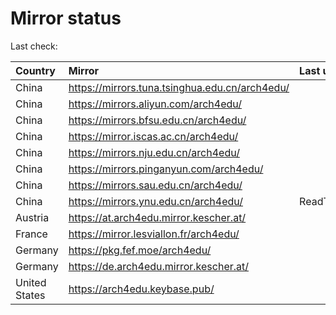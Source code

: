<script src="./time.js"></script>
# Mirror status
Last check: <script type="text/javascript">localize(1668953949.6768062);</script>

|Country|Mirror|Last update|
|:------|:-----|:----------|
|China|https://mirrors.tuna.tsinghua.edu.cn/arch4edu/|<script type="text/javascript">localize(1668926269);</script>|
|China|https://mirrors.aliyun.com/arch4edu/|<script type="text/javascript">localize(1668839924);</script>|
|China|https://mirrors.bfsu.edu.cn/arch4edu/|<script type="text/javascript">localize(1668926269);</script>|
|China|https://mirror.iscas.ac.cn/arch4edu/|<script type="text/javascript">localize(1668926269);</script>|
|China|https://mirrors.nju.edu.cn/arch4edu/|<script type="text/javascript">localize(1668839924);</script>|
|China|https://mirrors.pinganyun.com/arch4edu/|<script type="text/javascript">localize(1668926269);</script>|
|China|https://mirrors.sau.edu.cn/arch4edu/|<script type="text/javascript">localize(1650446957);</script>|
|China|https://mirrors.ynu.edu.cn/arch4edu/|ReadTimeout|
|Austria|https://at.arch4edu.mirror.kescher.at/|<script type="text/javascript">localize(1668926269);</script>|
|France|https://mirror.lesviallon.fr/arch4edu/|<script type="text/javascript">localize(1668926269);</script>|
|Germany|https://pkg.fef.moe/arch4edu/|<script type="text/javascript">localize(1668926269);</script>|
|Germany|https://de.arch4edu.mirror.kescher.at/|<script type="text/javascript">localize(1668926269);</script>|
|United States|https://arch4edu.keybase.pub/|<script type="text/javascript">localize(1668883255);</script>|

<script src="./tablefilter/tablefilter.js"></script>
<script src="./table.js"></script>